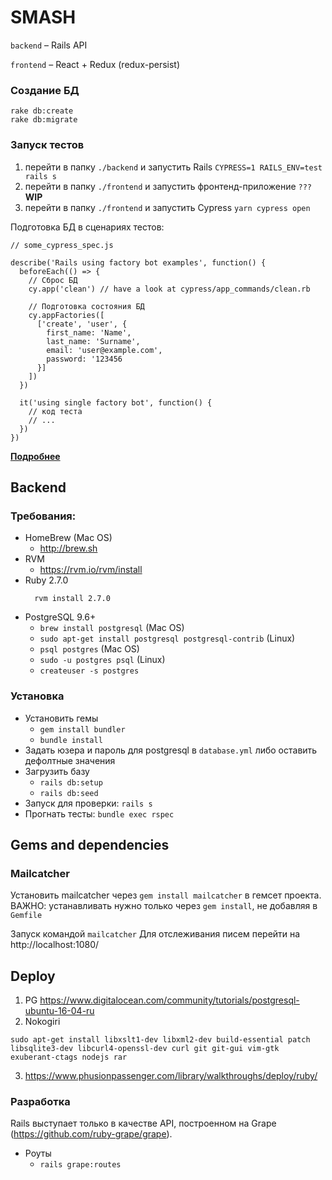 # SMASH

`backend` – Rails API

`frontend` – React + Redux (redux-persist)

### Создание БД

```
rake db:create
rake db:migrate
```

### Запуск тестов

1. перейти в папку `./backend` и запустить Rails `CYPRESS=1 RAILS_ENV=test rails s`
2. перейти в папку `./frontend` и запустить фронтенд-приложение `???` **WIP**
3. перейти в папку `./frontend` и запустить Cypress `yarn cypress open`

Подготовка БД в сценариях тестов:

```
// some_cypress_spec.js

describe('Rails using factory bot examples', function() {
  beforeEach(() => {
    // Сброс БД
    cy.app('clean') // have a look at cypress/app_commands/clean.rb

    // Подготовка состояния БД
    cy.appFactories([
      ['create', 'user', {
        first_name: 'Name',
        last_name: 'Surname',
        email: 'user@example.com',
        password: '123456
      }]
    ])
  })

  it('using single factory bot', function() {
    // код теста
    // ...
  })
})
```

**[Подробнее](https://github.com/shakacode/cypress-on-rails)**

## Backend

### Требования:

- HomeBrew (Mac OS)
  - http://brew.sh
- RVM
  - https://rvm.io/rvm/install
- Ruby 2.7.0
  ```
    rvm install 2.7.0
  ```
- PostgreSQL 9.6+
  - `brew install postgresql` (Mac OS)
  - `sudo apt-get install postgresql postgresql-contrib` (Linux)
  - `psql postgres` (Mac OS)
  - `sudo -u postgres psql` (Linux)
  - `createuser -s postgres`

### Установка
- Установить гемы
  - `gem install bundler`
  - `bundle install`
- Задать юзера и пароль для postgresql в `database.yml` либо оставить дефолтные значения
- Загрузить базу
  - `rails db:setup`
  - `rails db:seed`
- Запуск для проверки: `rails s`
- Прогнать тесты: `bundle exec rspec`

## Gems and dependencies
### Mailcatcher

Установить mailcatcher через `gem install mailcatcher` в гемсет проекта.
ВАЖНО: устанавливать нужно только через `gem install`, не добавляя в `Gemfile`

Запуск командой `mailcatcher`
Для отслеживания писем перейти на http://localhost:1080/

## Deploy

1. PG https://www.digitalocean.com/community/tutorials/postgresql-ubuntu-16-04-ru
2. Nokogiri
```
sudo apt-get install libxslt1-dev libxml2-dev build-essential patch libsqlite3-dev libcurl4-openssl-dev curl git git-gui vim-gtk exuberant-ctags nodejs rar
```
3. https://www.phusionpassenger.com/library/walkthroughs/deploy/ruby/

### Разработка

Rails выступает только в качестве API, построенном на Grape (https://github.com/ruby-grape/grape).
- Роуты
  - `rails grape:routes`

